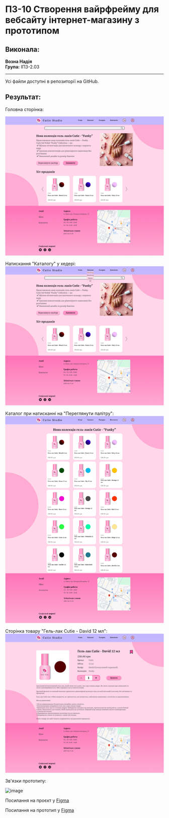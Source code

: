# ПЗ-10 Створення вайрфрейму для вебсайту інтернет-магазину з прототипом

## Виконала:
**Возна Надія**  
**Група:** ІПЗ-2.03

---
Усі файли доступні в репозиторії на GitHub.

## Результат:

Головна сторінка:

![1](https://github.com/nadyavozna/UX-UI-N.Vozna/blob/main/workshop_10/Frame%201.png)

Натискання "Каталогу" у хедері:
![2](https://github.com/nadyavozna/UX-UI-N.Vozna/blob/main/workshop_10/Frame%202.png)

Каталог при натисканні на "Переглянути палітру":
![3](https://github.com/nadyavozna/UX-UI-N.Vozna/blob/main/workshop_10/Frame%203.png)

Сторінка товару "Гель-лак Cutie - David 12 мл":
![4](https://github.com/nadyavozna/UX-UI-N.Vozna/blob/main/workshop_10/Frame%204.png)

Зв'язки прототипу:

![image](https://github.com/user-attachments/assets/3a8f9a9c-b783-4f6d-acd2-42316e7e3945)

Посилання на проєкт у [Figma](https://www.figma.com/design/FVcnCDVZujuJPXbKeS7LQo/10?node-id=1-4431&t=8HNCvtyUulQJjDKs-1)

Посилання на прототип у [Figma](https://www.figma.com/proto/FVcnCDVZujuJPXbKeS7LQo/10?page-id=1%3A4431&node-id=1-4432&p=f&viewport=377%2C150%2C0.15&t=68OPHw9EuoSC33ig-1&scaling=contain&content-scaling=fixed)
